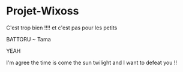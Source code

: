Projet-Wixoss
=============

C'est trop bien !!!!
et c'est pas pour les petits

BATTORU ~ Tama

YEAH

I'm agree the time is come the sun twilight and I want to defeat you !!

